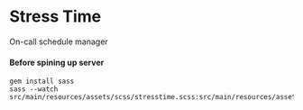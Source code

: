 # Stress Time

On-call schedule manager

#### Before spining up server

```
gem install sass
sass --watch src/main/resources/assets/scss/stresstime.scss:src/main/resources/assets/css/out
```
